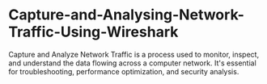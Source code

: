 # Capture-and-Analysing-Network-Traffic-Using-Wireshark
 Capture and Analyze Network Traffic is a process used to monitor, inspect, and understand the data flowing across a computer network. It's essential for troubleshooting, performance optimization, and security analysis.
